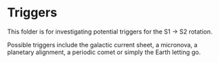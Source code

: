 # Triggers

This folder is for investigating potential triggers for the S1 -> S2 rotation.

Possible triggers include the galactic current sheet, a micronova, a planetary alignment, a periodic comet or simply the Earth letting go.
